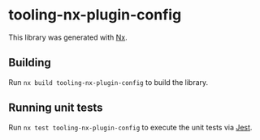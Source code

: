 # tooling-nx-plugin-config

This library was generated with [Nx](https://nx.dev).

## Building

Run `nx build tooling-nx-plugin-config` to build the library.

## Running unit tests

Run `nx test tooling-nx-plugin-config` to execute the unit tests via [Jest](https://jestjs.io).
